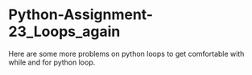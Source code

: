 # Python-Assignment-23_Loops_again
Here are some more problems on python loops to get comfortable with while and for python loop.
